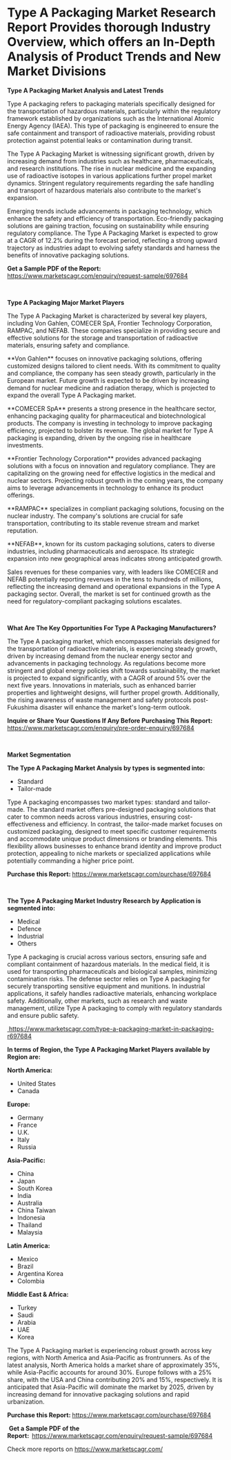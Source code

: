 <p><h1>Type A Packaging Market Research Report Provides thorough Industry Overview, which offers an In-Depth Analysis of Product Trends and New Market Divisions</h1></p><p><strong>Type A Packaging Market Analysis and Latest Trends</strong></p>
<p><p>Type A packaging refers to packaging materials specifically designed for the transportation of hazardous materials, particularly within the regulatory framework established by organizations such as the International Atomic Energy Agency (IAEA). This type of packaging is engineered to ensure the safe containment and transport of radioactive materials, providing robust protection against potential leaks or contamination during transit.</p><p>The Type A Packaging Market is witnessing significant growth, driven by increasing demand from industries such as healthcare, pharmaceuticals, and research institutions. The rise in nuclear medicine and the expanding use of radioactive isotopes in various applications further propel market dynamics. Stringent regulatory requirements regarding the safe handling and transport of hazardous materials also contribute to the market's expansion.</p><p>Emerging trends include advancements in packaging technology, which enhance the safety and efficiency of transportation. Eco-friendly packaging solutions are gaining traction, focusing on sustainability while ensuring regulatory compliance. The Type A Packaging Market is expected to grow at a CAGR of 12.2% during the forecast period, reflecting a strong upward trajectory as industries adapt to evolving safety standards and harness the benefits of innovative packaging solutions.</p></p>
<p><strong>Get a Sample PDF of the Report:&nbsp;</strong> <a href="https://www.marketscagr.com/enquiry/request-sample/697684?utm_campaign=2998&utm_medium=2&utm_source=Github&utm_content=ia&utm_term=08032025&utm_id=type-a-packaging">https://www.marketscagr.com/enquiry/request-sample/697684</a></p>
<p>&nbsp;</p>
<p><strong>Type A Packaging Major Market Players</strong></p>
<p><p>The Type A Packaging Market is characterized by several key players, including Von Gahlen, COMECER SpA, Frontier Technology Corporation, RAMPAC, and NEFAB. These companies specialize in providing secure and effective solutions for the storage and transportation of radioactive materials, ensuring safety and compliance.</p><p>**Von Gahlen** focuses on innovative packaging solutions, offering customized designs tailored to client needs. With its commitment to quality and compliance, the company has seen steady growth, particularly in the European market. Future growth is expected to be driven by increasing demand for nuclear medicine and radiation therapy, which is projected to expand the overall Type A Packaging market.</p><p>**COMECER SpA** presents a strong presence in the healthcare sector, enhancing packaging quality for pharmaceutical and biotechnological products. The company is investing in technology to improve packaging efficiency, projected to bolster its revenue. The global market for Type A packaging is expanding, driven by the ongoing rise in healthcare investments.</p><p>**Frontier Technology Corporation** provides advanced packaging solutions with a focus on innovation and regulatory compliance. They are capitalizing on the growing need for effective logistics in the medical and nuclear sectors. Projecting robust growth in the coming years, the company aims to leverage advancements in technology to enhance its product offerings.</p><p>**RAMPAC** specializes in compliant packaging solutions, focusing on the nuclear industry. The company's solutions are crucial for safe transportation, contributing to its stable revenue stream and market reputation. </p><p>**NEFAB**, known for its custom packaging solutions, caters to diverse industries, including pharmaceuticals and aerospace. Its strategic expansion into new geographical areas indicates strong anticipated growth.</p><p>Sales revenues for these companies vary, with leaders like COMECER and NEFAB potentially reporting revenues in the tens to hundreds of millions, reflecting the increasing demand and operational expansions in the Type A packaging sector. Overall, the market is set for continued growth as the need for regulatory-compliant packaging solutions escalates.</p></p>
<p>&nbsp;</p>
<p><strong>What Are The Key Opportunities For Type A Packaging Manufacturers?</strong></p>
<p><p>The Type A packaging market, which encompasses materials designed for the transportation of radioactive materials, is experiencing steady growth, driven by increasing demand from the nuclear energy sector and advancements in packaging technology. As regulations become more stringent and global energy policies shift towards sustainability, the market is projected to expand significantly, with a CAGR of around 5% over the next five years. Innovations in materials, such as enhanced barrier properties and lightweight designs, will further propel growth. Additionally, the rising awareness of waste management and safety protocols post-Fukushima disaster will enhance the market's long-term outlook.</p></p>
<p><strong>Inquire or Share Your Questions If Any Before Purchasing This Report:</strong> <a href="https://www.marketscagr.com/enquiry/pre-order-enquiry/697684?utm_campaign=2998&utm_medium=2&utm_source=Github&utm_content=ia&utm_term=08032025&utm_id=type-a-packaging">https://www.marketscagr.com/enquiry/pre-order-enquiry/697684</a></p>
<p>&nbsp;</p>
<p><strong>Market Segmentation</strong></p>
<p><strong>The Type A Packaging Market Analysis by types is segmented into:</strong></p>
<p><ul><li>Standard</li><li>Tailor-made</li></ul></p>
<p><p>Type A packaging encompasses two market types: standard and tailor-made. The standard market offers pre-designed packaging solutions that cater to common needs across various industries, ensuring cost-effectiveness and efficiency. In contrast, the tailor-made market focuses on customized packaging, designed to meet specific customer requirements and accommodate unique product dimensions or branding elements. This flexibility allows businesses to enhance brand identity and improve product protection, appealing to niche markets or specialized applications while potentially commanding a higher price point.</p></p>
<p><strong>Purchase this Report:&nbsp;</strong><a href="https://www.marketscagr.com/purchase/697684?utm_campaign=2998&utm_medium=2&utm_source=Github&utm_content=ia&utm_term=08032025&utm_id=type-a-packaging">https://www.marketscagr.com/purchase/697684</a></p>
<p>&nbsp;</p>
<p><strong>The Type A Packaging Market Industry Research by Application is segmented into:</strong></p>
<p><ul><li>Medical</li><li>Defence</li><li>Industrial</li><li>Others</li></ul></p>
<p><p>Type A packaging is crucial across various sectors, ensuring safe and compliant containment of hazardous materials. In the medical field, it is used for transporting pharmaceuticals and biological samples, minimizing contamination risks. The defense sector relies on Type A packaging for securely transporting sensitive equipment and munitions. In industrial applications, it safely handles radioactive materials, enhancing workplace safety. Additionally, other markets, such as research and waste management, utilize Type A packaging to comply with regulatory standards and ensure public safety.</p></p>
<p><a href="https://www.marketscagr.com/type-a-packaging-market-in-packaging-r697684?utm_campaign=2998&utm_medium=2&utm_source=Github&utm_content=ia&utm_term=08032025&utm_id=type-a-packaging">&nbsp;https://www.marketscagr.com/type-a-packaging-market-in-packaging-r697684</a></p>
<p><strong>In terms of Region, the Type A Packaging Market Players available by Region are:</strong></p>
<p>
    <p> <strong> North America: </strong>
        <ul>
            <li>United States</li>
            <li>Canada</li>
        </ul>
        </p> 
    <p> <strong> Europe: </strong>
        <ul>
            <li>Germany</li>
            <li>France</li>
            <li>U.K.</li>
            <li>Italy</li>
            <li>Russia</li>
        </ul>
        </p> 
    <p> <strong> Asia-Pacific: </strong>
        <ul>
            <li>China</li>
            <li>Japan</li>
            <li>South Korea</li>
            <li>India</li>
            <li>Australia</li>
            <li>China Taiwan</li>
            <li>Indonesia</li>
            <li>Thailand</li>
            <li>Malaysia</li>
        </ul>
        </p> 
    <p> <strong> Latin America: </strong>
        <ul>
            <li>Mexico</li>
            <li>Brazil</li>
            <li>Argentina Korea</li>
            <li>Colombia</li>
        </ul>
        </p> 
    <p> <strong> Middle East & Africa: </strong>
        <ul>
            <li>Turkey</li>
            <li>Saudi</li>
            <li>Arabia</li>
            <li>UAE</li>
            <li>Korea</li>
        </ul>
    </p>
    </p>
<p><p>The Type A Packaging market is experiencing robust growth across key regions, with North America and Asia-Pacific as frontrunners. As of the latest analysis, North America holds a market share of approximately 35%, while Asia-Pacific accounts for around 30%. Europe follows with a 25% share, with the USA and China contributing 20% and 15%, respectively. It is anticipated that Asia-Pacific will dominate the market by 2025, driven by increasing demand for innovative packaging solutions and rapid urbanization.</p></p>
<p><strong>Purchase this Report: </strong><a href="https://www.marketscagr.com/purchase/697684?utm_campaign=2998&utm_medium=2&utm_source=Github&utm_content=ia&utm_term=08032025&utm_id=type-a-packaging">https://www.marketscagr.com/purchase/697684</a></p>
<p>&nbsp;<strong>Get a Sample PDF of the Report:&nbsp;&nbsp;</strong><a href="https://www.marketscagr.com/enquiry/request-sample/697684?utm_campaign=2998&utm_medium=2&utm_source=Github&utm_content=ia&utm_term=08032025&utm_id=type-a-packaging">https://www.marketscagr.com/enquiry/request-sample/697684</a></p>
<p><strong></strong></p>
<p>Check more reports on <a href="https://www.marketscagr.com/?utm_campaign=2998&utm_medium=2&utm_source=Github&utm_content=ia&utm_term=08032025&utm_id=type-a-packaging">https://www.marketscagr.com/</a></p>